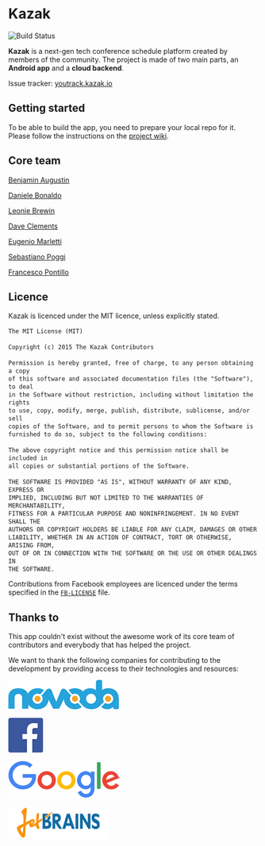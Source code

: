 # Kazak
![Build Status](https://ci.stylingandroid.com/jenkins/buildStatus/icon?job=kazak-app "Build Status")

**Kazak** is a next-gen tech conference schedule platform created by members of the community. The project is made of two main parts, an **Android app** and a **cloud backend**.

Issue tracker: [youtrack.kazak.io](http://youtrack.kazak.io/issues)

## Getting started

To be able to build the app, you need to prepare your local repo for it. Please follow the instructions on the [project wiki](https://github.com/novoda/kazak-android/wiki/%5BWIP%5D-Getting-started).

## Core team

[Benjamin Augustin](http://github.com/Dorvaryn)

[Daniele Bonaldo](http://github.com/danybony)

[Leonie Brewin](http://github.com/leoniebrewin)

[Dave Clements](http://github.com/DigitalPencils)

[Eugenio Marletti](http://github.com/Takhion)

[Sebastiano Poggi](http://github.com/rock3r)

[Francesco Pontillo](http://github.com/frapontillo)

## Licence

Kazak is licenced under the MIT licence, unless explicitly stated.

	The MIT License (MIT)

	Copyright (c) 2015 The Kazak Contributors

	Permission is hereby granted, free of charge, to any person obtaining a copy
	of this software and associated documentation files (the "Software"), to deal
	in the Software without restriction, including without limitation the rights
	to use, copy, modify, merge, publish, distribute, sublicense, and/or sell
	copies of the Software, and to permit persons to whom the Software is
	furnished to do so, subject to the following conditions:

	The above copyright notice and this permission notice shall be included in
	all copies or substantial portions of the Software.

	THE SOFTWARE IS PROVIDED "AS IS", WITHOUT WARRANTY OF ANY KIND, EXPRESS OR
	IMPLIED, INCLUDING BUT NOT LIMITED TO THE WARRANTIES OF MERCHANTABILITY,
	FITNESS FOR A PARTICULAR PURPOSE AND NONINFRINGEMENT. IN NO EVENT SHALL THE
	AUTHORS OR COPYRIGHT HOLDERS BE LIABLE FOR ANY CLAIM, DAMAGES OR OTHER
	LIABILITY, WHETHER IN AN ACTION OF CONTRACT, TORT OR OTHERWISE, ARISING FROM,
	OUT OF OR IN CONNECTION WITH THE SOFTWARE OR THE USE OR OTHER DEALINGS IN
	THE SOFTWARE.

Contributions from Facebook employees are licenced under the terms specified in the
[`FB-LICENSE`](FB-LICENSE) file.

## Thanks to

This app couldn't exist without the awesome work of its core team of contributors and everybody that has helped the project.

We want to thank the following companies for contributing to the development by providing access to their technologies and
resources:

[![](docs/logo_novoda.png)](http://www.novoda.com)

[![](docs/logo_facebook.png)](http://www.facebook.com)

[![](docs/logo_google.png)](http://www.google.com)

[![](docs/logo_jetbrains.png)](http://www.jetbrains.com)
